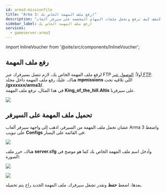```yaml
---
id: arma3-missionfile
title: "Arma 3: ارفع ملف المهمة الخاص بك"
description: "اكتشف كيف ترفع وتحمل ملفات المهام المخصصة على سيرفر ألعاب Arma 3 الخاص بك لتجربة لعب شخصية → تعلّم المزيد الآن"
sidebar_label: ارفع ملف المهمة الخاص بك
services:
  - gameserver-arma3
---
```


import InlineVoucher from '@site/src/components/InlineVoucher';

## رفع ملف المهمة

لرفع ملف المهمة الخاص بك، لازم تتصل بسيرفرك عبر FTP أولاً: [الوصول عبر FTP](gameserver-ftpaccess.md).  
هناك، عليك رفع ملف المهمة داخل مجلد **mpmissions** اللي تلاقيه تحت **/gxxxxxx/arma3/**.  
في هذا المثال، نرفع ملف المهمة **King_of_the_hill.Altis** على سيرفرنا.

![](https://screensaver01.zap-hosting.com/index.php/s/jkfK9X48qj2e7Pn/preview)

<InlineVoucher />

## تحميل ملف المهمة على السيرفر

عشان تحمل ملف المهمة من السيرفر، اذهب إلى واجهة سيرفر ألعاب Arma 3 واضغط على تبويب **Configs** في القائمة على اليسار:

![](https://screensaver01.zap-hosting.com/index.php/s/PD98ATq8xHdjy8Q/preview)

هناك، حرر ملف **server.cfg** وأدخل اسم ملف المهمة الخاص بك كما هو موضح في الصورة:

![](https://screensaver01.zap-hosting.com/index.php/s/aG7QESxyTNpATsG/preview)

![](https://screensaver01.zap-hosting.com/index.php/s/6TZ7mc578pcHpbF/preview)

بعدها، اضغط **حفظ** وتقدر تشغل سيرفرك. ملف المهمة الجديد راح يتم تحميله.

<InlineVoucher />